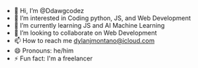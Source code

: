- 👋 Hi, I’m @Ddawgcodez
- 👀 I’m interested in Coding python, JS, and Web Development
- 🌱 I’m currently learning JS and AI Machine Learning
- 💞️ I’m looking to collaborate on Web Development
- 📫 How to reach me dylanjmontano@icloud.com
- 😄 Pronouns: he/him
- ⚡ Fun fact: I'm a freelancer

<!---
Ddawgcodez/Ddawgcodez is a ✨ special ✨ repository because its `README.md` (this file) appears on your GitHub profile.
You can click the Preview link to take a look at your changes.
--->
